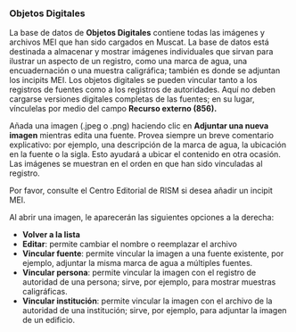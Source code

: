 ### Objetos Digitales
La base de datos de **Objetos Digitales** contiene todas las imágenes y archivos MEI que han sido cargados en Muscat. La base de datos está destinada a almacenar y mostrar imágenes individuales que sirvan para ilustrar un aspecto de un registro, como una marca de agua, una encuadernación o una muestra caligráfica; también es donde se adjuntan los incipits MEI. Los objetos digitales se pueden vincular tanto a los registros de fuentes como a los registros de autoridades. Aquí no deben cargarse versiones digitales completas de las fuentes; en su lugar, vínculelas por medio del campo **Recurso externo (856).**

Añada una imagen (.jpeg o .png) haciendo clic en **Adjuntar una nueva imagen** mientras edita una fuente. Provea siempre un breve comentario explicativo: por ejemplo, una descripción de la marca de agua, la ubicación en la fuente o la sigla. Esto ayudará a ubicar el contenido en otra ocasión. Las imágenes se muestran en el orden en que han sido vinculadas al registro.

Por favor, consulte el Centro Editorial de RISM si desea añadir un incipit MEI.

Al abrir una imagen, le aparecerán las siguientes opciones a la derecha:
- **Volver a la lista**
- **Editar**: permite cambiar el nombre o reemplazar el archivo
- **Vincular fuente**: permite vincular la imagen a una fuente existente, por ejemplo, adjuntar la misma marca de agua a múltiples fuentes.
- **Vincular persona**: permite vincular la imagen con el registro de autoridad de una persona; sirve, por ejemplo, para mostrar muestras caligráficas.
- **Vincular institución**: permite vincular la imagen con el archivo de la autoridad de una institución; sirve, por ejemplo, para adjuntar la imagen de un edificio.
